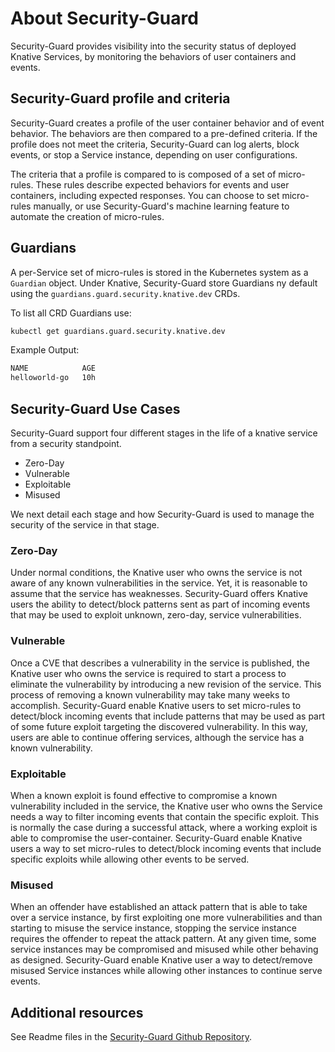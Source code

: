 # About Security-Guard

Security-Guard provides visibility into the security status of deployed Knative Services, by monitoring the behaviors of user containers and events.

## Security-Guard profile and criteria

Security-Guard creates a profile of the user container behavior and of event behavior.
The behaviors are then compared to a pre-defined criteria.
If the profile does not meet the criteria, Security-Guard can log alerts, block events, or stop a Service instance, depending on user configurations.

The criteria that a profile is compared to is composed of a set of micro-rules. These rules describe expected behaviors for events and user containers, including expected responses. You can choose to set micro-rules manually, or use Security-Guard's machine learning feature to automate the creation of micro-rules.

## Guardians

A per-Service set of micro-rules is stored in the Kubernetes system as a `Guardian` object. Under Knative, Security-Guard store Guardians ny default using the `guardians.guard.security.knative.dev` CRDs.

To list all CRD Guardians use:

```bash
kubectl get guardians.guard.security.knative.dev
```

Example Output:

```sh
NAME            AGE
helloworld-go   10h
```

## Security-Guard Use Cases

Security-Guard support four different stages in the life of a knative service from a security standpoint.

* Zero-Day
* Vulnerable
* Exploitable
* Misused

We next detail each stage and how Security-Guard is used to manage the security of the service in that stage.

### Zero-Day

Under normal conditions, the Knative user who owns the service is not aware of any known vulnerabilities in the service. Yet, it is reasonable to assume that the service has weaknesses. Security-Guard offers Knative users the ability to detect/block patterns sent as part of incoming events that may be used to exploit unknown, zero-day, service vulnerabilities.

### Vulnerable

Once a CVE that describes a vulnerability in the service is published, the Knative user who owns the service is required to start a process to eliminate the vulnerability by introducing a new revision of the service. This process of removing a known vulnerability may take many weeks to accomplish. Security-Guard enable Knative users to set micro-rules to detect/block incoming events that include patterns that may be used as part of some future exploit targeting the discovered vulnerability. In this way, users are able to continue offering services, although the service has a known vulnerability.

### Exploitable

When a known exploit is found effective to compromise a known vulnerability included in the service, the Knative user who owns the Service needs a way to filter incoming events that contain the specific exploit. This is normally the case during a successful attack, where a working exploit is able to compromise the user-container. Security-Guard enable Knative users a way to set micro-rules to detect/block incoming events that include specific exploits while allowing other events to be served.

### Misused

When an offender have established an attack pattern that is able to take over a service instance, by first exploiting one more vulnerabilities and than starting to misuse the service instance, stopping the service instance requires the offender to repeat the attack pattern. At any given time, some service instances may be compromised and misused while other behaving as designed. Security-Guard enable Knative user a way to detect/remove misused Service instances while allowing other instances to continue serve events.

## Additional resources

See Readme files in the [Security-Guard Github Repository](http://knative.dev/security-guard).
